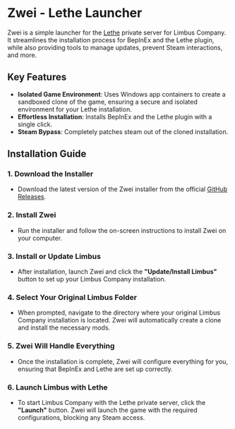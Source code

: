 # Zwei - Lethe Launcher

Zwei is a simple launcher for the [Lethe](https://lethelc.site) private server for Limbus Company. It streamlines the installation process for BepInEx and the Lethe plugin, while also providing tools to manage updates, prevent Steam interactions, and more.

## Key Features

- **Isolated Game Environment**: Uses Windows app containers to create a sandboxed clone of the game, ensuring a secure and isolated environment for your Lethe installation.
- **Effortless Installation**: Installs BepInEx and the Lethe plugin with a single click.
- **Steam Bypass**: Completely patches steam out of the cloned installation.

## Installation Guide

### 1. Download the Installer

- Download the latest version of the Zwei installer from the official [GitHub Releases](https://github.com/LEAGUE-OF-NINE/zwei/releases).

### 2. Install Zwei

- Run the installer and follow the on-screen instructions to install Zwei on your computer.

### 3. Install or Update Limbus

- After installation, launch Zwei and click the **"Update/Install Limbus"** button to set up your Limbus Company installation.

### 4. Select Your Original Limbus Folder

- When prompted, navigate to the directory where your original Limbus Company installation is located. Zwei will automatically create a clone and install the necessary mods.

### 5. Zwei Will Handle Everything

- Once the installation is complete, Zwei will configure everything for you, ensuring that BepInEx and Lethe are set up correctly.

### 6. Launch Limbus with Lethe

- To start Limbus Company with the Lethe private server, click the **"Launch"** button. Zwei will launch the game with the required configurations, blocking any Steam access.

